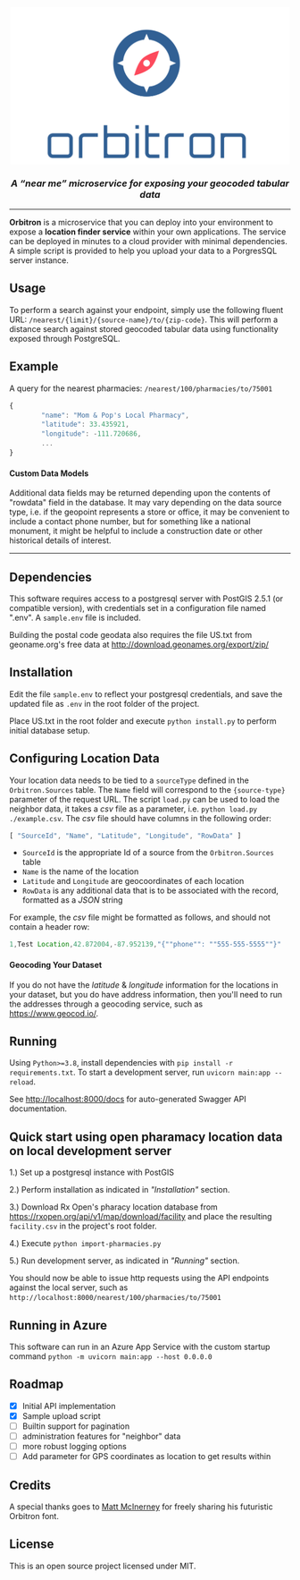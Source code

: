 <p align="center">
        <img src="orbitron.svg" width="500" align="center"></image> <br />
        <h3 align="center"><i>A &ldquo;near me&rdquo; microservice for exposing your geocoded tabular data</i></h3>
</p>

<hr size="4" noshade="noshade" />

**Orbitron** is a microservice that you can deploy into your environment to expose a **location finder service** within your own applications.  The service can be deployed in minutes to a cloud provider with minimal dependencies.  A simple script is provided to help you upload your data to a PorgresSQL server instance.

## Usage

To perform a search against your endpoint, simply use the following fluent URL: `/nearest/{limit}/{source-name}/to/{zip-code}`.  This will perform a distance search against stored geocoded tabular data using functionality exposed through PostgreSQL.

## Example
A query for the nearest pharmacies: `/nearest/100/pharmacies/to/75001`

```javascript
{
        "name": "Mom & Pop's Local Pharmacy",
        "latitude": 33.435921,
        "longitude": -111.720686,
        ...
}
```

#### Custom Data Models
Additional data fields may be returned depending upon the contents of "rowdata" field in the database.  It may vary depending on the data source type, i.e. if the geopoint represents a store or office, it may be convenient to include a contact phone number, but for something like a national monument, it might be helpful to include a construction date or other historical details of interest.


<hr size="4" noshade="noshade" />

## Dependencies

This software requires access to a postgresql server with PostGIS 2.5.1 (or compatible version), with credentials set in a configuration file named ".env".  A `sample.env` file is included.

Building the postal code geodata also requires the file US.txt from geoname.org's free data at http://download.geonames.org/export/zip/ 

## Installation

Edit the file `sample.env` to reflect your postgresql credentials, and save the updated file as `.env` in the root folder of the project.

Place US.txt in the root folder and execute `python install.py` to perform initial database setup.

## Configuring Location Data

Your location data needs to be tied to a `sourceType` defined in the `Orbitron.Sources` table.  The `Name` field will correspond to the `{source-type}` parameter of the request URL.  The script `load.py` can be used to load the neighbor data, it takes a *csv* file as a parameter, i.e. `python load.py ./example.csv`.  The *csv* file should have columns in the following order:

```javascript
[ "SourceId", "Name", "Latitude", "Longitude", "RowData" ]
```

* `SourceId` is the appropriate Id of a source from the `Orbitron.Sources` table
* `Name` is the name of the location
* `Latitude` and `Longitude` are geocoordinates of each location
* `RowData` is any additional data that is to be associated with the record, formatted as a *JSON* string

For example, the *csv* file might be formatted as follows, and should not contain a header row:

```javascript
1,Test Location,42.872004,-87.952139,"{""phone"": ""555-555-5555""}"
```

#### Geocoding Your Dataset

If you do not have the *latitude* & *longitude* information for the locations in your dataset, but you do have address information, then you'll need to run the addresses through a geocoding service, such as https://www.geocod.io/.

## Running

Using `Python>=3.8`, install dependencies with `pip install -r requirements.txt`.  To start a development server, run `uvicorn main:app --reload`.

See [http://localhost:8000/docs](http://localhost:8000/docs) for auto-generated Swagger API documentation.

## Quick start using open pharamacy location data on local development server
1.) Set up a postgresql instance with PostGIS

2.) Perform installation as indicated in *"Installation"* section.

3.) Download Rx Open's pharacy location database from https://rxopen.org/api/v1/map/download/facility and place the resulting `facility.csv` in the project's root folder.

4.) Execute `python import-pharmacies.py`

5.) Run development server, as indicated in *"Running"* section.

You should now be able to issue http requests using the API endpoints against the local server, such as `http://localhost:8000/nearest/100/pharmacies/to/75001`

## Running in Azure
This software can run in an Azure App Service with the custom startup command `python -m uvicorn main:app --host 0.0.0.0`

## Roadmap
- [X] Initial API implementation
- [X] Sample upload script
- [ ] Builtin support for pagination
- [ ] administration features for "neighbor" data
- [ ] more robust logging options
- [ ] Add parameter for GPS coordinates as location to get results within

## Credits

A special thanks goes to [Matt McInerney](http://pixelspread.com/) for freely sharing his futuristic Orbitron font.

## License

This is an open source project licensed under MIT.
